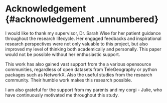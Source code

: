 # Acknowledgement {#acknowledgement .unnumbered}

I would like to thank my supervisor, Dr. Sarah Wise for her patient
guidance throughout the research lifecycle. Her engaged feedbacks and
inspirational research perspectives were not only valuable to this
project, but also improved my level of thinking both academically and
personally. This paper would not be possible without her enthusiastic
support.

This work has also gained vast support from the a various opensource
communities, regardless of open datasets from TeleGeography or python
packages such as NetworkX. Also the useful studies from the research
community. Their humble work makes this research possible.

I am also grateful for the support from my parents and my corgi - Julie,
who have continuously motivated me throughout this study.
